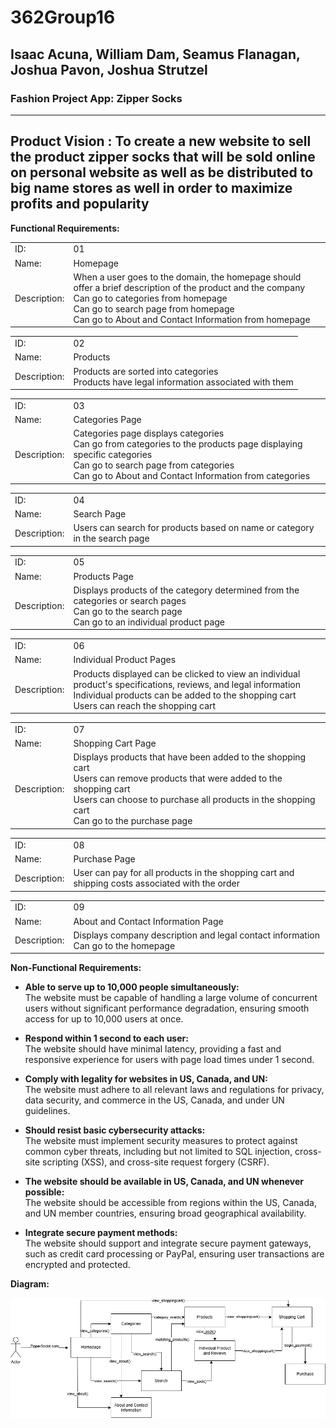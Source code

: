 # 362Group16
## Isaac Acuna, William Dam, Seamus Flanagan, Joshua Pavon, Joshua Strutzel
### Fashion Project App: Zipper Socks

---
**Product Vision :** To create a new website to sell the product zipper socks that will be sold online on personal website as well as be distributed to big name stores as well in order to maximize profits and popularity
---
**Functional Requirements:**

|       |          |
| ----- | -------- |
| ID:   | 01       |
| Name: | Homepage |
| Description: | When a user goes to the domain, the homepage should offer a brief description of the product and the company <br> Can go to categories from homepage <br> Can go to search page from homepage <br> Can go to About and Contact Information from homepage |

|       |          |
| ----- | -------- |
| ID:   | 02       |
| Name: | Products |
| Description: | Products are sorted into categories <br> Products have legal information associated with them |

|       |          |
| ----- | -------- |
| ID:   | 03       |
| Name: | Categories Page |
| Description: | Categories page displays categories <br> Can go from categories to the products page displaying specific categories <br> Can go to search page from categories <br> Can go to About and Contact Information from categories |

|       |          |
| ----- | -------- |
| ID:   | 04       |
| Name: | Search Page |
| Description: | Users can search for products based on name or category in the search page |

|       |          |
| ----- | -------- |
| ID:   | 05       |
| Name: | Products Page |
| Description: | Displays products of the category determined from the categories or search pages <br> Can go to the search page <br> Can go to an individual product page |

|       |          |
| ----- | -------- |
| ID:   | 06       |
| Name: | Individual Product Pages |
| Description: | Products displayed can be clicked to view an individual product's specifications, reviews, and legal information <br> Individual products can be added to the shopping cart <br> Users can reach the shopping cart |

|       |          |
| ----- | -------- |
| ID:   | 07       |
| Name: | Shopping Cart Page |
| Description: | Displays products that have been added to the shopping cart <br> Users can remove products that were added to the shopping cart <br> Users can choose to purchase all products in the shopping cart <br> Can go to the purchase page |

|       |          |
| ----- | -------- |
| ID:   | 08       |
| Name: | Purchase Page |
| Description: | User can pay for all products in the shopping cart and shipping costs associated with the order |

|       |          |
| ----- | -------- |
| ID:   | 09       |
| Name: | About and Contact Information Page |
| Description: | Displays company description and legal contact information <br> Can go to the homepage |

**Non-Functional Requirements:**
- **Able to serve up to 10,000 people simultaneously:**  
  The website must be capable of handling a large volume of concurrent users without significant performance degradation, ensuring smooth access for up to 10,000 users at once.

- **Respond within 1 second to each user:**  
  The website should have minimal latency, providing a fast and responsive experience for users with page load times under 1 second.

- **Comply with legality for websites in US, Canada, and UN:**  
  The website must adhere to all relevant laws and regulations for privacy, data security, and commerce in the US, Canada, and under UN guidelines.

- **Should resist basic cybersecurity attacks:**  
  The website must implement security measures to protect against common cyber threats, including but not limited to SQL injection, cross-site scripting (XSS), and cross-site request forgery (CSRF).

- **The website should be available in US, Canada, and UN whenever possible:**  
  The website should be accessible from regions within the US, Canada, and UN member countries, ensuring broad geographical availability.

- **Integrate secure payment methods:**  
  The website should support and integrate secure payment gateways, such as credit card processing or PayPal, ensuring user transactions are encrypted and protected.

**Diagram:**

![CPSC_362_Group_Activity.jpg](https://github.com/jstrutzel01-cmd/362Group16/blob/6545f45a71ced4d7dc15d85b863cb64efb4d8609/CPSC%20362%20Group%20Activity%202.jpg)
